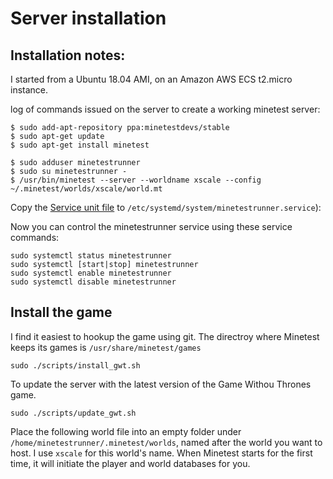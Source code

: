 # Server installation

## Installation notes:

I started from a Ubuntu 18.04 AMI, on an Amazon AWS ECS t2.micro instance.

log of commands issued on the server to create a working minetest server: 

```
$ sudo add-apt-repository ppa:minetestdevs/stable
$ sudo apt-get update
$ sudo apt-get install minetest

$ sudo adduser minetestrunner
$ sudo su minetestrunner -
$ /usr/bin/minetest --server --worldname xscale --config ~/.minetest/worlds/xscale/world.mt
```

Copy the [Service unit file] to `/etc/systemd/system/minetestrunner.service`):

Now you can control the minetestrunner service using these service commands:

```
sudo systemctl status minetestrunner
sudo systemctl [start|stop] minetestrunner
sudo systemctl enable minetestrunner
sudo systemctl disable minetestrunner
```


## Install the game

I find it easiest to hookup the game using git.
The directroy where Minetest keeps its games is `/usr/share/minetest/games`

```
sudo ./scripts/install_gwt.sh
```

To update the server with the latest version of the Game Withou Thrones game. 

```
sudo ./scripts/update_gwt.sh 
```

Place the following world file into an empty folder under 
`/home/minetestrunner/.minetest/worlds`,
named after the world you want to host.
I use `xscale` for this world's name.
When Minetest starts for the first time, 
it will initiate the player and world databases for you.


 [world.mt]: ../config/world.mt
 [Service unit file]: ../config/minetestrunner.service
